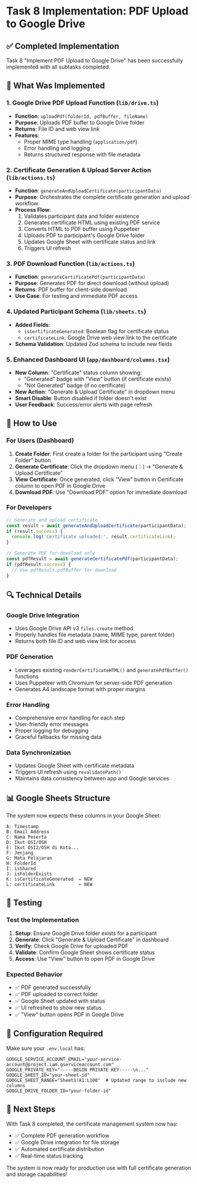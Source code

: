 # Task 8 Implementation: PDF Upload to Google Drive

## ✅ Completed Implementation

Task 8 "Implement PDF Upload to Google Drive" has been successfully implemented with all subtasks completed.

## 🔧 What Was Implemented

### 1. Google Drive PDF Upload Function (`lib/drive.ts`)
- **Function**: `uploadPdf(folderId, pdfBuffer, fileName)`
- **Purpose**: Uploads PDF buffer to Google Drive folder
- **Returns**: File ID and web view link
- **Features**:
  - Proper MIME type handling (`application/pdf`)
  - Error handling and logging
  - Returns structured response with file metadata

### 2. Certificate Generation & Upload Server Action (`lib/actions.ts`)
- **Function**: `generateAndUploadCertificate(participantData)`
- **Purpose**: Orchestrates the complete certificate generation and upload workflow
- **Process Flow**:
  1. Validates participant data and folder existence
  2. Generates certificate HTML using existing PDF service
  3. Converts HTML to PDF buffer using Puppeteer
  4. Uploads PDF to participant's Google Drive folder
  5. Updates Google Sheet with certificate status and link
  6. Triggers UI refresh

### 3. PDF Download Function (`lib/actions.ts`)
- **Function**: `generateCertificatePdf(participantData)`
- **Purpose**: Generates PDF for direct download (without upload)
- **Returns**: PDF buffer for client-side download
- **Use Case**: For testing and immediate PDF access

### 4. Updated Participant Schema (`lib/sheets.ts`)
- **Added Fields**:
  - `isCertificateGenerated`: Boolean flag for certificate status
  - `certificateLink`: Google Drive web view link to the certificate
- **Schema Validation**: Updated Zod schema to include new fields

### 5. Enhanced Dashboard UI (`app/dashboard/columns.tsx`)
- **New Column**: "Certificate" status column showing:
  - "Generated" badge with "View" button (if certificate exists)
  - "Not Generated" badge (if no certificate)
- **New Action**: "Generate & Upload Certificate" in dropdown menu
- **Smart Disable**: Button disabled if folder doesn't exist
- **User Feedback**: Success/error alerts with page refresh

## 🚀 How to Use

### For Users (Dashboard)
1. **Create Folder**: First create a folder for the participant using "Create Folder" button
2. **Generate Certificate**: Click the dropdown menu (⋮) → "Generate & Upload Certificate"
3. **View Certificate**: Once generated, click "View" button in Certificate column to open PDF in Google Drive
4. **Download PDF**: Use "Download PDF" option for immediate download

### For Developers
```typescript
// Generate and upload certificate
const result = await generateAndUploadCertificate(participantData);
if (result.success) {
  console.log('Certificate uploaded:', result.certificateLink);
}

// Generate PDF for download only
const pdfResult = await generateCertificatePdf(participantData);
if (pdfResult.success) {
  // Use pdfResult.pdfBuffer for download
}
```

## 🔍 Technical Details

### Google Drive Integration
- Uses Google Drive API v3 `files.create` method
- Properly handles file metadata (name, MIME type, parent folder)
- Returns both file ID and web view link for access

### PDF Generation
- Leverages existing `renderCertificateHTML()` and `generatePdfBuffer()` functions
- Uses Puppeteer with Chromium for server-side PDF generation
- Generates A4 landscape format with proper margins

### Error Handling
- Comprehensive error handling for each step
- User-friendly error messages
- Proper logging for debugging
- Graceful fallbacks for missing data

### Data Synchronization
- Updates Google Sheet with certificate metadata
- Triggers UI refresh using `revalidatePath()`
- Maintains data consistency between app and Google services

## 📊 Google Sheets Structure

The system now expects these columns in your Google Sheet:
```
A: Timestamp
B: Email Address  
C: Nama Peserta
D: Ikut OSI/OSH
E: Ikut OSI2/OSH di Kota...
F: Jenjang
G: Mata Pelajaran
H: FolderId
I: isShared
J: isFolderExists
K: isCertificateGenerated  ← NEW
L: certificateLink         ← NEW
```

## 🧪 Testing

### Test the Implementation
1. **Setup**: Ensure Google Drive folder exists for a participant
2. **Generate**: Click "Generate & Upload Certificate" in dashboard
3. **Verify**: Check Google Drive for uploaded PDF
4. **Validate**: Confirm Google Sheet shows certificate status
5. **Access**: Use "View" button to open PDF in Google Drive

### Expected Behavior
- ✅ PDF generated successfully
- ✅ PDF uploaded to correct folder
- ✅ Google Sheet updated with status
- ✅ UI refreshed to show new status
- ✅ "View" button opens PDF in Google Drive

## 🔧 Configuration Required

Make sure your `.env.local` has:
```env
GOOGLE_SERVICE_ACCOUNT_EMAIL="your-service-account@project.iam.gserviceaccount.com"
GOOGLE_PRIVATE_KEY="-----BEGIN PRIVATE KEY-----\n..."
GOOGLE_SHEET_ID="your-sheet-id"
GOOGLE_SHEET_RANGE="Sheet1!A1:L100"  # Updated range to include new columns
GOOGLE_DRIVE_FOLDER_ID="your-folder-id"
```

## 🎯 Next Steps

With Task 8 completed, the certificate management system now has:
- ✅ Complete PDF generation workflow
- ✅ Google Drive integration for file storage
- ✅ Automated certificate distribution
- ✅ Real-time status tracking

The system is now ready for production use with full certificate generation and storage capabilities!